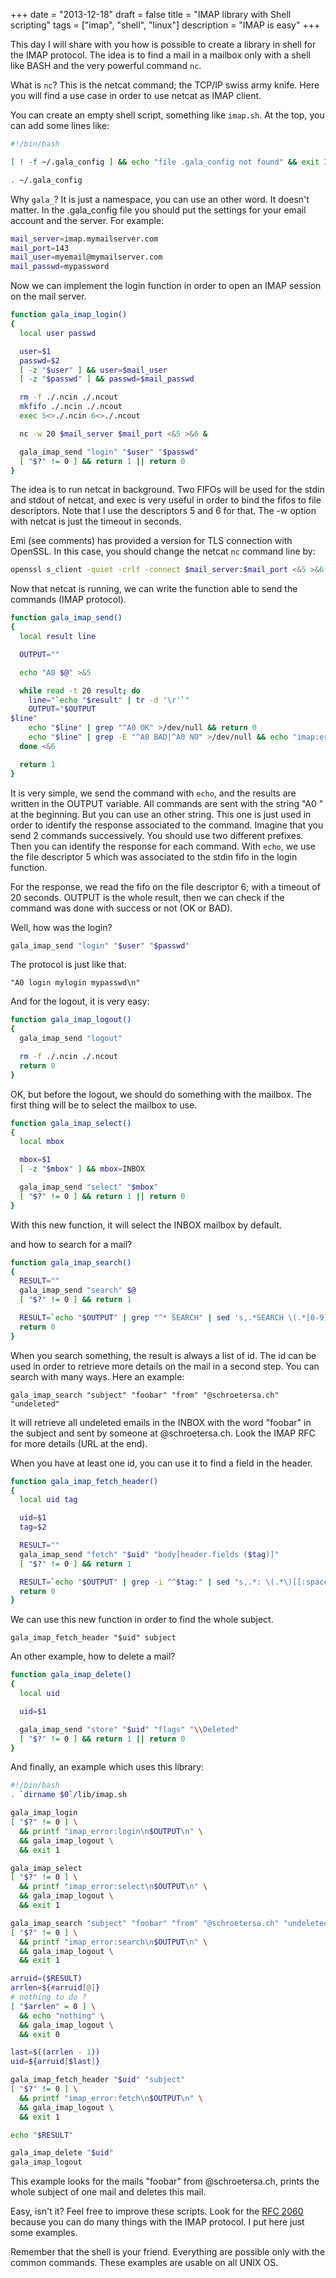 +++
date = "2013-12-18"
draft = false
title = "IMAP library with Shell scripting"
tags = ["imap", "shell", "linux"]
description = "IMAP is easy"
+++

This day I will share with you how is possible to create a library in shell for
the IMAP protocol. The idea is to find a mail in a mailbox only with a shell
like BASH and the very powerful command `nc`.

What is `nc`? This is the netcat command; the TCP/IP swiss army knife. Here you
will find a use case in order to use netcat as IMAP client.

You can create an empty shell script, something like `imap.sh`. At the top, you
can add some lines like:

```bash
#!/bin/bash

[ ! -f ~/.gala_config ] && echo "file .gala_config not found" && exit 1

. ~/.gala_config
```

Why `gala_`? It is just a namespace, you can use an other word. It doesn't
matter. In the .gala_config file you should put the settings for your email
account and the server. For example:

```bash
mail_server=imap.mymailserver.com
mail_port=143
mail_user=myemail@mymailserver.com
mail_passwd=mypassword
```

Now we can implement the login function in order to open an IMAP session on the
mail server.

```bash
function gala_imap_login()
{
  local user passwd

  user=$1
  passwd=$2
  [ -z "$user" ] && user=$mail_user
  [ -z "$passwd" ] && passwd=$mail_passwd

  rm -f ./.ncin ./.ncout
  mkfifo ./.ncin ./.ncout
  exec 5<>./.ncin 6<>./.ncout

  nc -w 20 $mail_server $mail_port <&5 >&6 &

  gala_imap_send "login" "$user" "$passwd"
  [ "$?" != 0 ] && return 1 || return 0
}
```

The idea is to run netcat in background. Two FIFOs will be used for the stdin
and stdout of netcat, and exec is very useful in order to bind the fifos to file
descriptors. Note that I use the descriptors 5 and 6 for that. The -w option
with netcat is just the timeout in seconds.

Emi (see comments) has provided a version for TLS connection with OpenSSL. In
this case, you should change the netcat `nc` command line by:

```bash
openssl s_client -quiet -crlf -connect $mail_server:$mail_port <&5 >&6 &
```

Now that netcat is running, we can write the function able to send the commands
(IMAP protocol).

```bash
function gala_imap_send()
{
  local result line

  OUTPUT=""

  echo "A0 $@" >&5

  while read -t 20 result; do
    line="`echo "$result" | tr -d '\r'`"
    OUTPUT="$OUTPUT
$line"
    echo "$line" | grep "^A0 OK" >/dev/null && return 0
    echo "$line" | grep -E "^A0 BAD|^A0 NO" >/dev/null && echo "imap:error:$line" && return 1
  done <&6

  return 1
}
```

It is very simple, we send the command with `echo`, and the results are written
in the OUTPUT variable. All commands are sent with the string "A0 " at the
beginning. But you can use an other string. This one is just used in order to
identify the response associated to the command. Imagine that you send 2
commands successively. You should use two different prefixes. Then you can
identify the response for each command. With `echo`, we use the file descriptor
5 which was associated to the stdin fifo in the login function.

For the response, we read the fifo on the file descriptor 6; with a timeout of
20 seconds. OUTPUT is the whole result, then we can check if the command was
done with success or not (OK or BAD).

Well, how was the login?

```bash
gala_imap_send "login" "$user" "$passwd"
```

The protocol is just like that:

`"A0 login mylogin mypasswd\n"`

And for the logout, it is very easy:

```bash
function gala_imap_logout()
{
  gala_imap_send "logout"

  rm -f ./.ncin ./.ncout
  return 0
}
```

OK, but before the logout, we should do something with the mailbox. The first
thing will be to select the mailbox to use.

```bash
function gala_imap_select()
{
  local mbox

  mbox=$1
  [ -z "$mbox" ] && mbox=INBOX

  gala_imap_send "select" "$mbox"
  [ "$?" != 0 ] && return 1 || return 0
}
```

With this new function, it will select the INBOX mailbox by default.

and how to search for a mail?

```bash
function gala_imap_search()
{
  RESULT=""
  gala_imap_send "search" $@
  [ "$?" != 0 ] && return 1

  RESULT=`echo "$OUTPUT" | grep "^* SEARCH" | sed 's,.*SEARCH \(.*[0-9]*\).*,\1,'`
  return 0
}
```

When you search something, the result is always a list of id. The id can be used
in order to retrieve more details on the mail in a second step. You can search
with many ways. Here an example:

`gala_imap_search "subject" "foobar" "from" "@schroetersa.ch" "undeleted"`

It will retrieve all undeleted emails in the INBOX with the word "foobar" in the
subject and sent by someone at @schroetersa.ch. Look the IMAP RFC for more
details (URL at the end).

When you have at least one id, you can use it to find a field in the header.

```bash
function gala_imap_fetch_header()
{
  local uid tag

  uid=$1
  tag=$2

  RESULT=""
  gala_imap_send "fetch" "$uid" "body[header.fields ($tag)]"
  [ "$?" != 0 ] && return 1

  RESULT=`echo "$OUTPUT" | grep -i "^$tag:" | sed "s,.*: \(.*\)[[:space:]]*,\1,"`
  return 0
}
```

We can use this new function in order to find the whole subject.

`gala_imap_fetch_header "$uid" subject`

An other example, how to delete a mail?

```bash
function gala_imap_delete()
{
  local uid

  uid=$1

  gala_imap_send "store" "$uid" "flags" "\\Deleted"
  [ "$?" != 0 ] && return 1 || return 0
}
```

And finally, an example which uses this library:

```bash
#!/bin/bash
. `dirname $0`/lib/imap.sh

gala_imap_login
[ "$?" != 0 ] \
  && printf "imap_error:login\n$OUTPUT\n" \
  && gala_imap_logout \
  && exit 1

gala_imap_select
[ "$?" != 0 ] \
  && printf "imap_error:select\n$OUTPUT\n" \
  && gala_imap_logout \
  && exit 1

gala_imap_search "subject" "foobar" "from" "@schroetersa.ch" "undeleted"
[ "$?" != 0 ] \
  && printf "imap_error:search\n$OUTPUT\n" \
  && gala_imap_logout \
  && exit 1

arruid=($RESULT)
arrlen=${#arruid[@]}
# nothing to do ?
[ "$arrlen" = 0 ] \
  && echo "nothing" \
  && gala_imap_logout \
  && exit 0

last=$((arrlen - 1))
uid=${arruid[$last]}

gala_imap_fetch_header "$uid" "subject"
[ "$?" != 0 ] \
  && printf "imap_error:fetch\n$OUTPUT\n" \
  && gala_imap_logout \
  && exit 1

echo "$RESULT"

gala_imap_delete "$uid"
gala_imap_logout
```

This example looks for the mails "foobar" from @schroetersa.ch, prints the whole
subject of one mail and deletes this mail.

Easy, isn't it? Feel free to improve these scripts. Look for the
[RFC 2060](http://www.ietf.org/rfc/rfc2060.txt) because you can do many things
with the IMAP protocol. I put here just some examples.

Remember that the shell is your friend. Everything are possible only with the
common commands. These examples are usable on all UNIX OS.
